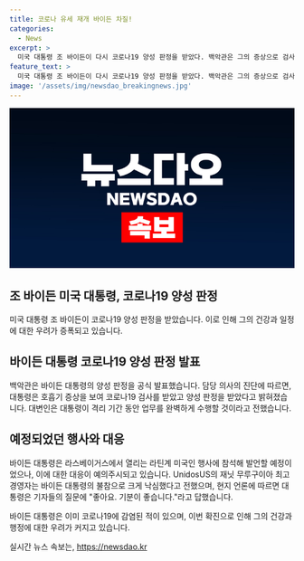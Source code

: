 ```yaml
---
title: 코로나 유세 재개 바이든 차질!
categories:
  - News
excerpt: >
  미국 대통령 조 바이든이 다시 코로나19 양성 판정을 받았다. 백악관은 그의 증상으로 검사를 받았으며, 카린 장-피에르 대변인은 격리 중에도 직무를 계속 수행할 것이라고 밝혔다. 바이든은 예정된 행사에 불참하게 되었고, 지난 7월에도 코로나19 확진 경험이 있다. 현재 상태에 대해 기분이 좋다고 전했다. (단어 수: 68, 글자 수: 333)
feature_text: >
  미국 대통령 조 바이든이 다시 코로나19 양성 판정을 받았다. 백악관은 그의 증상으로 검사를 받았으며, 카린 장-피에르 대변인은 격리 중에도 직무를 계속 수행할 것이라고 밝혔다. 바이든은 예정된 행사에 불참하게 되었고, 지난 7월에도 코로나19 확진 경험이 있다. 현재 상태에 대해 기분이 좋다고 전했다. (단어 수: 68, 글자 수: 333)
image: '/assets/img/newsdao_breakingnews.jpg'
---
```


<p><img src="/assets/img/newsdao_breakingnews.jpg" alt="flaretime 속보" /></p>

<h2 data-ke-size="size26">조 바이든 미국 대통령, 코로나19 양성 판정</h2>

<p>미국 대통령 조 바이든이 코로나19 양성 판정을 받았습니다. 이로 인해 그의 건강과 일정에 대한 우려가 증폭되고 있습니다.</p>

<h2 data-ke-size="size24">바이든 대통령 코로나19 양성 판정 발표</h2>

<p>백악관은 바이든 대통령의 양성 판정을 공식 발표했습니다. 담당 의사의 진단에 따르면, 대통령은 호흡기 증상을 보여 코로나19 검사를 받았고 양성 판정을 받았다고 밝혀졌습니다. 대변인은 대통령이 격리 기간 동안 업무를 완벽하게 수행할 것이라고 전했습니다.</p>

<h2 data-ke-size="size24">예정되었던 행사와 대응</h2>

<p>바이든 대통령은 라스베이거스에서 열리는 라틴계 미국인 행사에 참석해 발언할 예정이었으나, 이에 대한 대응이 예의주시되고 있습니다. UnidosUS의 재닛 무루구이아 최고경영자는 바이든 대통령의 불참으로 크게 낙심했다고 전했으며, 현지 언론에 따르면 대통령은 기자들의 질문에 "좋아요. 기분이 좋습니다."라고 답했습니다.</p>

<p>바이든 대통령은 이미 코로나19에 감염된 적이 있으며, 이번 확진으로 인해 그의 건강과 행정에 대한 우려가 커지고 있습니다.</p>
실시간 뉴스 속보는, <a href="https://newsdao.kr" rel="dofollow">https://newsdao.kr</a>


